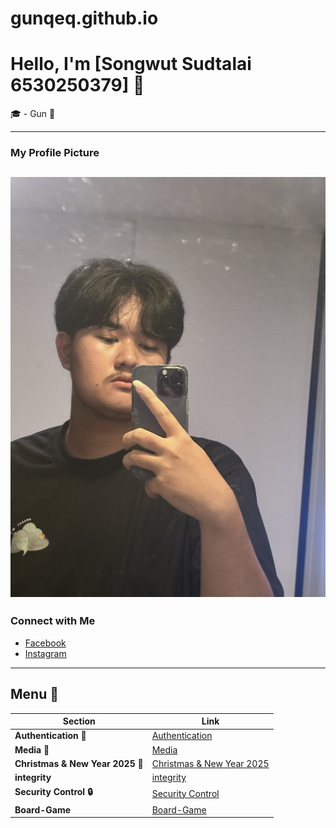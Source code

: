# gunqeq.github.io

# Hello, I'm [Songwut Sudtalai 6530250379] 👋

🎓 - Gun 🥇

---

### My Profile Picture
![Your Image](Picture/367CC8EA-FC09-47D5-BA6E-26C2E5E35585.jpg)
---

### Connect with Me
- [Facebook](https://www.facebook.com/profile.php?id=100008269782046)
- [Instagram](https://www.instagram.com/ggun._xsw/)

---

##  **Menu 📝** 

| **Section**           | **Link**                       |
|-----------------------|--------------------------------|
|  **Authentication 🔎**  | [Authentication](Authentication.md)  |
|  **Media 📸**          | [Media](Media.md)            |
|  **Christmas & New Year 2025 🎄**          | [Christmas & New Year 2025](e-card.md)            |
|  **integrity**          | [integrity](integrity.md)            |
|  **Security Control 🔒**          | [Security Control](security-control.md)            |
|  **Board-Game**          | [Board-Game](Board-Game.md)            |
